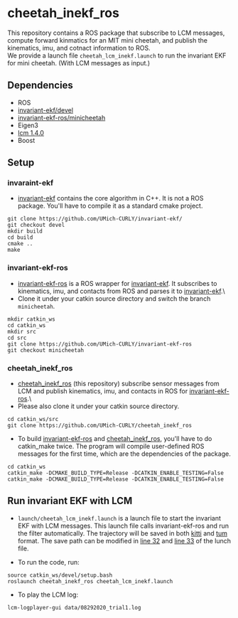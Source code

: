 # cheetah_inekf_ros
This repository contains a ROS package that subscribe to LCM messages, compute forward kinmatics for an MIT mini cheetah, and publish the kinematics, imu, and cotnact information to ROS.\
We provide a launch file `cheetah_lcm_inekf.launch` to run the invariant EKF for mini cheetah. (With LCM messages as input.)

## Dependencies
* ROS
* [invariant-ekf/devel](https://github.com/UMich-CURLY/invariant-ekf/tree/devel)
* [invariant-ekf-ros/minicheetah](https://github.com/UMich-CURLY/invariant-ekf-ros/tree/minicheetah)
* Eigen3
* [lcm 1.4.0](https://github.com/lcm-proj/lcm/releases/tag/v1.4.0)
* Boost

## Setup
### invaraint-ekf
* [invariant-ekf](https://github.com/UMich-CURLY/invariant-ekf/tree/devel) contains the core algorithm in C++. It is not a ROS package. You'll have to compile it as a standard cmake project.
```
git clone https://github.com/UMich-CURLY/invariant-ekf/
git checkout devel
mkdir build
cd build
cmake ..
make 
```
### invariant-ekf-ros
* [invariant-ekf-ros](https://github.com/UMich-CURLY/invariant-ekf-ros/tree/minicheetah) is a ROS wrapper for [invariant-ekf](https://github.com/UMich-CURLY/invariant-ekf/tree/devel). It subscribes to kinematics, imu, and contacts from ROS and parses it to [invariant-ekf](https://github.com/UMich-CURLY/invariant-ekf/tree/devel).\
* Clone it under your catkin source directory and switch the branch `minicheetah`.
```
mkdir catkin_ws
cd catkin_ws
mkdir src
cd src
git clone https://github.com/UMich-CURLY/invariant-ekf-ros
git checkout minicheetah
```
### cheetah_inekf_ros
* [cheetah_inekf_ros](https://github.com/UMich-CURLY/cheetah_inekf_ros) (this repository) subscribe sensor messages from LCM and publish kinematics, imu, and contacts in ROS for [invariant-ekf-ros](https://github.com/UMich-CURLY/invariant-ekf-ros/tree/minicheetah).\
* Please also clone it under your catkin source directory.
```
cd catkin_ws/src
git clone https://github.com/UMich-CURLY/cheetah_inekf_ros
```
* To build [invariant-ekf-ros](https://github.com/UMich-CURLY/invariant-ekf-ros/tree/minicheetah) and [cheetah_inekf_ros](https://github.com/UMich-CURLY/cheetah_inekf_ros), you'll have to do catkin_make twice. The program will compile user-defined ROS messages for the first time, which are the dependencies of the package.
```
cd catkin_ws
catkin_make -DCMAKE_BUILD_TYPE=Release -DCATKIN_ENABLE_TESTING=False
catkin_make -DCMAKE_BUILD_TYPE=Release -DCATKIN_ENABLE_TESTING=False
```

## Run invariant EKF with LCM
* `launch/cheetah_lcm_inekf.launch` is a launch file to start the invariant EKF with LCM messages. This launch file calls invariant-ekf-ros and run the filter automatically. The trajectory will be saved in both [kitti](https://github.com/MichaelGrupp/evo/wiki/Formats#kitti---kitti-dataset-pose-format) and [tum](https://github.com/MichaelGrupp/evo/wiki/Formats#tum---tum-rgb-d-dataset-trajectory-format) format. The save path can be modified in [line 32](https://github.com/UMich-CURLY/cheetah_inekf_ros/blob/main/launch/cheetah_lcm_inekf.launch#L32) and [line 33](https://github.com/UMich-CURLY/cheetah_inekf_ros/blob/main/launch/cheetah_lcm_inekf.launch#L33) of the lunch file.

* To run the code, run:
```
source catkin_ws/devel/setup.bash
roslaunch cheetah_inekf_ros cheetah_lcm_inekf.launch
```
* To play the LCM log: 
```
lcm-logplayer-gui data/08292020_trial1.log
```
